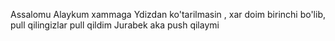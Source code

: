 Assalomu Alaykum xammaga
Ydizdan ko'tarilmasin , xar doim birinchi bo'lib, pull qilingizlar
pull qildim
Jurabek aka push qilaymi